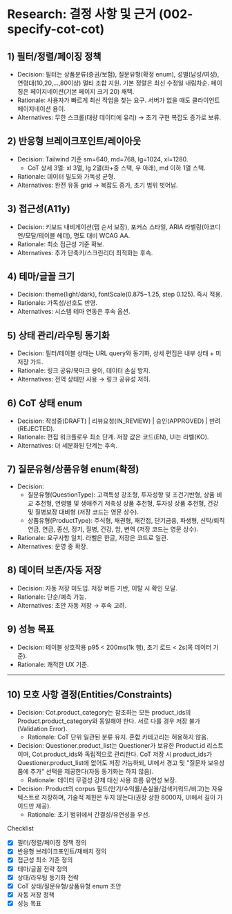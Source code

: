 # Research: 결정 사항 및 근거 (002-specify-cot-cot)

## 1) 필터/정렬/페이징 정책
- Decision: 필터는 상품분류(증권/보험), 질문유형(확정 enum), 성별(남성/여성), 연령대(10,20,...,80이상) 멀티 조합 지원. 기본 정렬은 최신 수정일 내림차순. 페이징은 페이지네이션(기본 페이지 크기 20) 채택.
- Rationale: 사용자가 빠르게 최신 작업을 찾는 요구. 서버가 없을 때도 클라이언트 페이지네이션 용이.
- Alternatives: 무한 스크롤(대량 데이터에 유리) → 초기 구현 복잡도 증가로 보류.

## 2) 반응형 브레이크포인트/레이아웃
- Decision: Tailwind 기준 sm=640, md=768, lg=1024, xl=1280.
  - CoT 상세 3열: xl 3열, lg 2열(좌+중 스택, 우 아래), md 이하 1열 스택.
- Rationale: 데이터 밀도와 가독성 균형.
- Alternatives: 완전 유동 grid → 복잡도 증가, 초기 범위 벗어남.

## 3) 접근성(A11y)
- Decision: 키보드 내비게이션(탭 순서 보장), 포커스 스타일, ARIA 라벨링(아코디언/모달/테이블 헤더), 명도 대비 WCAG AA.
- Rationale: 최소 접근성 기준 확보.
- Alternatives: 추가 단축키/스크린리더 최적화는 후속.

## 4) 테마/글꼴 크기
- Decision: theme(light/dark), fontScale(0.875~1.25, step 0.125). 즉시 적용.
- Rationale: 가독성/선호도 반영.
- Alternatives: 시스템 테마 연동은 후속 옵션.

## 5) 상태 관리/라우팅 동기화
- Decision: 필터/테이블 상태는 URL query와 동기화, 상세 편집은 내부 상태 + 미저장 가드.
- Rationale: 링크 공유/북마크 용이, 데이터 손실 방지.
- Alternatives: 전역 상태만 사용 → 링크 공유성 저하.

## 6) CoT 상태 enum
- Decision: 작성중(DRAFT) | 리뷰요청(IN_REVIEW) | 승인(APPROVED) | 반려(REJECTED).
- Rationale: 편집 워크플로우 최소 단계. 저장 값은 코드(EN), UI는 라벨(KO).
- Alternatives: 더 세분화된 단계는 후속.

## 7) 질문유형/상품유형 enum(확정)
- Decision:
  - 질문유형(QuestionType): 고객특성 강조형, 투자성향 및 조건기반형, 상품 비교 추천형, 연령별 및 생애주기 저축성 상품 추천형, 투자성 상품 추천형, 건강 및 질병보장 대비형 (저장 코드는 영문 상수).
  - 상품유형(ProductType): 주식형, 채권형, 재간접, 단기금융, 파생형, 신탁/퇴직연금, 연금, 종신, 정기, 질병, 건강, 암, 변액 (저장 코드는 영문 상수).
- Rationale: 요구사항 일치. 라벨은 한글, 저장은 코드로 일관.
- Alternatives: 운영 중 확장.

## 8) 데이터 보존/자동 저장
- Decision: 자동 저장 미도입. 저장 버튼 기반, 이탈 시 확인 모달.
- Rationale: 단순/예측 가능.
- Alternatives: 초안 자동 저장 → 후속 고려.

## 9) 성능 목표
- Decision: 테이블 상호작용 p95 < 200ms(1k 행), 초기 로드 < 2s(목 데이터 기준).
- Rationale: 쾌적한 UX 기준.

---

## 10) 모호 사항 결정(Entities/Constraints)
- Decision: Cot.product_category는 참조하는 모든 product_ids의 Product.product_category와 동일해야 한다. 서로 다를 경우 저장 불가(Validation Error).  
  - Rationale: CoT 단위 일관된 분류 유지. 혼합 카테고리는 허용하지 않음.
- Decision: Questioner.product_list는 Questioner가 보유한 Product.id 리스트이며, Cot.product_ids와 독립적으로 관리한다. CoT 저장 시 product_ids가 Questioner.product_list에 없어도 저장 가능하되, UI에서 경고 및 "질문자 보유상품에 추가" 선택을 제공한다(자동 동기화는 하지 않음).  
  - Rationale: 데이터 무결성 강제 대신 사용 흐름 유연성 보장.
- Decision: Product의 corpus 필드(만기/수익률/손실율/검색키워드/비고)는 자유 텍스트로 저장하며, 기술적 제한은 두지 않는다(권장 상한 8000자, UI에서 길이 가이드만 제공).  
  - Rationale: 초기 범위에서 간결성/유연성을 우선.

Checklist
- [x] 필터/정렬/페이징 정책 정의
- [x] 반응형 브레이크포인트/재배치 정의
- [x] 접근성 최소 기준 정의
- [x] 테마/글꼴 전략 정의
- [x] 상태/라우팅 동기화 전략
- [x] CoT 상태/질문유형/상품유형 enum 초안
- [x] 자동 저장 정책
- [x] 성능 목표
